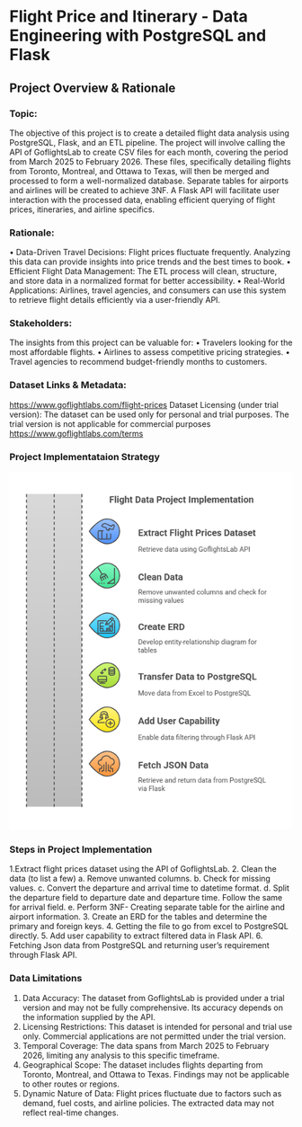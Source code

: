 # Flight Price and Itinerary - Data Engineering with PostgreSQL and Flask

## Project Overview & Rationale
### Topic:
The objective of this project is to create a detailed flight data analysis using PostgreSQL, Flask, and an ETL pipeline. The project will involve calling the API of GoflightsLab to create CSV files for each month, covering the period from March 2025 to February 2026. These files, specifically detailing flights from Toronto, Montreal, and Ottawa to Texas, will then be merged and processed to form a well-normalized database. Separate tables for airports and airlines will be created to achieve 3NF. A Flask API will facilitate user interaction with the processed data, enabling efficient querying of flight prices, itineraries, and airline specifics.
### Rationale:
•	Data-Driven Travel Decisions: Flight prices fluctuate frequently. Analyzing this data can provide insights into price trends and the best times to book.
•	Efficient Flight Data Management: The ETL process will clean, structure, and store data in a normalized format for better accessibility.
•	Real-World Applications: Airlines, travel agencies, and consumers can use this system to retrieve flight details efficiently via a user-friendly API.
### Stakeholders:
The insights from this project can be valuable for:
•	Travelers looking for the most affordable flights.
•	Airlines to assess competitive pricing strategies.
•	Travel agencies to recommend budget-friendly months to customers.
### Dataset Links & Metadata:
https://www.goflightlabs.com/flight-prices
Dataset Licensing (under trial version): The dataset can be used only for personal and trial purposes. The trial version is not applicable for commercial purposes
https://www.goflightlabs.com/terms

###  Project Implementataion Strategy
 ![Dashboard Screenshot](ImplementationStrategy.png)

### Steps in Project Implementation
1.Extract flight prices dataset using the API of GoflightsLab.
2. Clean the data (to list a few)
    a. Remove unwanted columns.
    b. Check for missing values.
    c. Convert the departure and arrival time to datetime format.
    d. Split the departure field to departure date and departure time. Follow the same for arrival field.
    e. Perform 3NF- Creating separate table for the airline and airport information.
3. Create an ERD for the tables and determine the primary and foreign keys.
4. Getting the file to go from excel to PostgreSQL directly.
5. Add user capability to extract filtered data in Flask API.
6. Fetching Json data from PostgreSQL and returning user’s requirement through Flask API.

### Data Limitations
1.	Data Accuracy: The dataset from GoflightsLab is provided under a trial version and may not be fully comprehensive. Its accuracy depends on the information supplied by the API.
2.	Licensing Restrictions: This dataset is intended for personal and trial use only. Commercial applications are not permitted under the trial version.
3.	Temporal Coverage: The data spans from March 2025 to February 2026, limiting any analysis to this specific timeframe.
4.	Geographical Scope: The dataset includes flights departing from Toronto, Montreal, and Ottawa to Texas. Findings may not be applicable to other routes or regions.
5.	Dynamic Nature of Data: Flight prices fluctuate due to factors such as demand, fuel costs, and airline policies. The extracted data may not reflect real-time changes.
